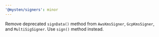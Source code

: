 ```yaml
---
'@mysten/signers': minor
---
```


Remove deprecated `signData()` method from `AwsKmsSigner`, `GcpKmsSigner`, and `MultiSigSigner`. Use `sign()` method instead.
